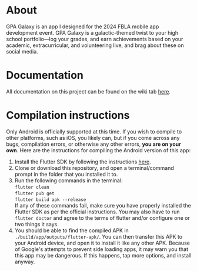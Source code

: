 # About
GPA Galaxy is an app I designed for the 2024 FBLA mobile app development event. GPA Galaxy is a galactic-themed twist to your high school portfolio—log your grades, and earn achievements based on your academic, extracurricular, and volunteering live, and brag about these on social media. 

# Documentation
All documentation on this project can be found on the wiki tab [here](https://github.com/DUDEbehindDUDE/GPA-Galaxy/wiki).

# Compilation instructions
Only Android is officially supported at this time. If you wish to compile to other platforms, such as iOS, you likely can, but if you come across any bugs, compilation errors, or otherwise any other errors, **you are on your own**. Here are the instructions for compiling the Android version of this app:
1. Install the Flutter SDK by following the instructions [here](https://flutter-ko.dev/get-started/install).
2. Clone or download this repository, and open a terminal/command prompt in the folder that you installed it to.
3. Run the following commands in the terminal:  
`flutter clean`  
`flutter pub get`  
`flutter build apk --release`  
If any of these commands fail, make sure you have properly installed the Flutter SDK as per the official instructions. You may also have to run `flutter doctor` and agree to the terms of flutter and/or configure one or two things it says.
4. You should be able to find the compiled APK in `./build/app/outputs/flutter-apk/`. You can then transfer this APK to your Android device, and open it to install it like any other APK. Because of Google's attempts to prevent side loading apps, it may warn you that this app may be dangerous. If this happens, tap more options, and install anyway.
